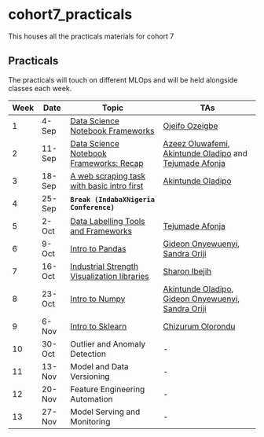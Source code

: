 # cohort7_practicals
This houses all the practicals materials for cohort 7

## Practicals
The practicals will touch on different MLOps and will be held alongside classes each week.

Week | Date | Topic | TAs
|---|---| ---| --- |
1| 4-Sep |  [Data Science Notebook Frameworks](1_Data_Science_Notebook_Frameworks)| [Ojeifo Ozeigbe](https://www.linkedin.com/in/ojeifo-oziegbe-516560146/?originalSubdomain=ng)
2 | 11-Sep | [Data Science Notebook Frameworks: Recap](1_Data_Science_Notebook_Frameworks)|  [Azeez Oluwafemi](https://www.linkedin.com/in/azeez-oluwafemi/), [Akintunde Oladipo](https://www.linkedin.com/in/olasakins/) and [Tejumade Afonja](https://www.linkedin.com/in/tejumadeafonja/) 
3 | 18-Sep | [A web scraping task with basic intro first](2_Webscraping_and_Data_Labelling) | [Akintunde Oladipo](https://www.linkedin.com/in/olasakins/)
4 | 25-Sep | **`Break (IndabaXNigeria Conference)`**
5 | 2-Oct | [Data Labelling Tools and Frameworks](2_Webscraping_and_Data_Labelling) | [Tejumade Afonja](https://www.linkedin.com/in/tejumadeafonja/) 
6 | 9-Oct | [Intro to Pandas](3_Introduction_to_Pandas)| [Gideon Onyewuenyi](https://www.linkedin.com/in/gideononyewuenyi/), [Sandra Oriji](https://www.linkedin.com/in/oriji-sandra-onyinyechi-91a4a3163/)
7 | 16-Oct | [Industrial Strength Visualization libraries](4_Data_Visualization) |  [Sharon Ibejih](https://www.linkedin.com/in/sharonibejih/)
8 | 23-Oct | [Intro to Numpy](5_Introduction_to_Numpy) | [Akintunde Oladipo](https://www.linkedin.com/in/olasakins/), [Gideon Onyewuenyi](https://www.linkedin.com/in/gideononyewuenyi/), [Sandra Oriji](https://www.linkedin.com/in/oriji-sandra-onyinyechi-91a4a3163/)
9 | 6-Nov | [Intro to Sklearn](6_Introduction_to_Scikit_Learn) |  [Chizurum Olorondu](https://www.linkedin.com/in/chizurumolorondu/)
10 | 30-Oct | Outlier and Anomaly Detection | -
11 | 13-Nov | Model and Data Versioning| -
12 | 20-Nov | Feature Engineering Automation | -
13 | 27-Nov | Model Serving and Monitoring| -
